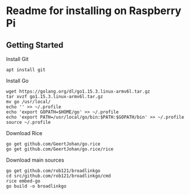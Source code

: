 # Readme for installing on Raspberry Pi

## Getting Started

Install Git
```
apt install git
```

Install Go

```
wget https://golang.org/dl/go1.15.3.linux-armv6l.tar.gz
tar xvzf go1.15.3.linux-armv6l.tar.gz
mv go /usr/local/
echo '' >> ~/.profile
echo 'export GOPATH=$HOME/go' >> ~/.profile
echo 'export PATH=/usr/local/go/bin:$PATH:$GOPATH/bin' >> ~/.profile
source ~/.profile
```

Download Rice

```
go get github.com/GeertJohan/go.rice
go get github.com/GeertJohan/go.rice/rice
```

Download main sources

```
go get github.com/rob121/broadlinkgo
cd src/github.com/rob121/broadlinkgo/cmd
rice embed-go
go build -o broadlinkgo
```

